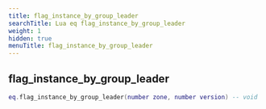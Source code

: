 ```yaml
---
title: flag_instance_by_group_leader
searchTitle: Lua eq flag_instance_by_group_leader
weight: 1
hidden: true
menuTitle: flag_instance_by_group_leader
---
```

## flag_instance_by_group_leader
```lua
eq.flag_instance_by_group_leader(number zone, number version) -- void
```